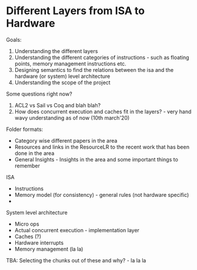 # Different Layers from ISA to Hardware


Goals:
1. Understanding the different layers
2. Understanding the different categories of instructions - such as floating points, memory management instructions etc. 
3. Designing semantics to find the relations between the isa and the hardware (or system) level architecture
4. Understanding the scope of the project

Some questions right now?
1. ACL2 vs Sail vs Coq and blah blah?
2. How does concurrent execution and caches fit in the layers? - very hand wavy understanding as of now (10th march'20)



Folder formats:
- Category wise different papers in the area
- Resources and links in the ResourceLR to the recent work that has been done in the area
- General Insights - Insights in the area and some important things to remember


ISA                                               
- Instructions  
- Memory model (for consistency) - general rules (not hardware specific)
- 


System level architecture
- Micro ops
- Actual concurrent execution - implementation layer
- Caches (?)
- Hardware interrupts 
- Memory management (la la)


TBA: Selecting the chunks out of these and why? - la la la

